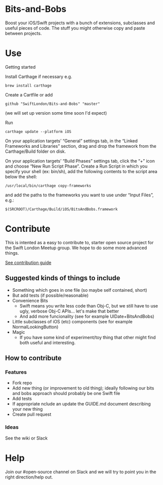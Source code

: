 # Bits-and-Bobs

Boost your iOS/Swift projects with a bunch of extensions, subclasses and useful pieces of code. The stuff you might otherwise copy and paste between projects.

# Use

Getting started

Install Carthage if necessary e.g.

    brew install carthage

Create a Cartfile or add

    github "SwiftLondon/Bits-and-Bobs" "master"

(we will set up version some time soon I'd expect)

Run 

    carthage update --platform iOS

On your application targets’ “General” settings tab, in the “Linked Frameworks and Libraries” section, drag and drop the framework from the Carthage/Build folder on disk.

On your application targets’ “Build Phases” settings tab, click the “+” icon and choose “New Run Script Phase”. Create a Run Script in which you specify your shell (ex: bin/sh), add the following contents to the script area below the shell:

    /usr/local/bin/carthage copy-frameworks
    
and add the paths to the frameworks you want to use under “Input Files”, e.g.:

    $(SRCROOT)/Carthage/Build/iOS/BitsAndBobs.framework

# Contribute

This is intented as a easy to contribute to, starter open source project for the Swift London Meetup group. We hope to do some more advanced things.

[See contribution guide](https://github.com/SwiftLondon/Bits-and-Bobs/blob/master/guide.md)

## Suggested kinds of things to include

* Something which goes in one file (so maybe self contained, short)
* But add tests (if possible/reasonable)
* Convenience Bits
    * Swift means you write less code than Obj-C, but we still have to use ugly, verbose Obj-C APIs... let's make that better
    * And add more funcionality (see for example UIDate+BitsAndBobs)
* Little subclasses of iOS (etc) components (see for example NormalLookingButton)
* Magic
    * If you have some kind of experiment/toy thing that other might find both useful and interesting.

## How to contribute

### Features

* Fork repo
* Add new thing (or improvement to old thing); ideally following our bits and bobs approach should probably be one Swift file
* Add tests
* If appropriate nclude an update the GUIDE.md document describing your new thing
* Create pull request

### Ideas

See the wiki or Slack

# Help

Join our #open-source channel on Slack and we will try to point you in the right direction/help out.
